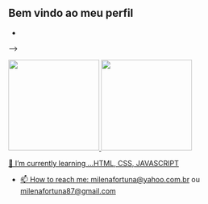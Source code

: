 ## Bem vindo ao meu perfil 


-

-->
<div>
<a href="https://github.com/MILENAFORTUNA">
<img height="180em" src="https://github-readme-stats.vercel.app/api/top-langs/?username=MILENAFORTUNA&layout=compact&langs_count=7&theme=dracula"/>
<img height="180em" src="https://github-readme-stats.vercel.app/api?username=MILENAFORTUNA&show_icons=true&theme=dracula&include_all_commits=true&count_private=true"/>
</div>

 🌱 I’m currently learning ...HTML, CSS, JAVASCRIPT
- 📫 How to reach me: milenafortuna@yahoo.com.br ou milenafortuna87@gmail.com
